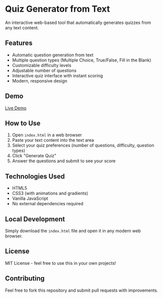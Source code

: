 # Quiz Generator from Text

An interactive web-based tool that automatically generates quizzes from any text content.

## Features

- Automatic question generation from text
- Multiple question types (Multiple Choice, True/False, Fill in the Blank)
- Customizable difficulty levels
- Adjustable number of questions
- Interactive quiz interface with instant scoring
- Modern, responsive design

## Demo

[Live Demo](https://YOUR_USERNAME.github.io/quiz-generator-from-text/)

## How to Use

1. Open `index.html` in a web browser
2. Paste your text content into the text area
3. Select your quiz preferences (number of questions, difficulty, question types)
4. Click "Generate Quiz"
5. Answer the questions and submit to see your score

## Technologies Used

- HTML5
- CSS3 (with animations and gradients)
- Vanilla JavaScript
- No external dependencies required

## Local Development

Simply download the `index.html` file and open it in any modern web browser.

## License

MIT License - feel free to use this in your own projects!

## Contributing

Feel free to fork this repository and submit pull requests with improvements.
